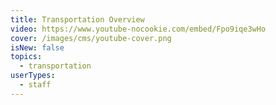 ```yaml
---
title: Transportation Overview
video: https://www.youtube-nocookie.com/embed/Fpo9iqe3wHo
cover: /images/cms/youtube-cover.png
isNew: false
topics:
  - transportation
userTypes:
  - staff
---
```

